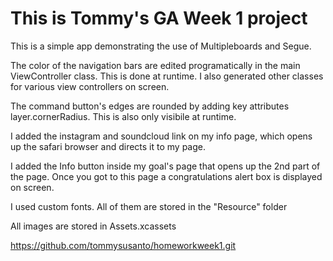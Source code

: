 # This is Tommy's GA Week 1 project

This is a simple app demonstrating the use of Multipleboards and Segue.

The color of the navigation bars are edited programatically in the main ViewController class. This is done at runtime.
I also generated other classes for various view controllers on screen.

The command button's edges are rounded by adding key attributes layer.cornerRadius. This is also only visibile at runtime.

I added the instagram and soundcloud link on my info page, which opens up the safari browser and directs it to my page.

I added the Info button inside my goal's page that opens up the 2nd part of the page. Once you got to this page a congratulations alert box is displayed on screen.

I used custom fonts. All of them are stored in the "Resource" folder

All images are stored in Assets.xcassets


https://github.com/tommysusanto/homeworkweek1.git